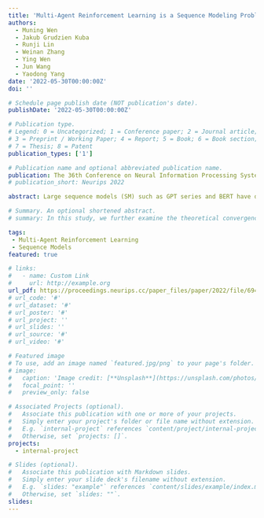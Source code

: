 ```yaml
---
title: 'Multi-Agent Reinforcement Learning is a Sequence Modeling Problem'
authors:
  - Muning Wen
  - Jakub Grudzien Kuba
  - Runji Lin
  - Weinan Zhang
  - Ying Wen
  - Jun Wang
  - Yaodong Yang
date: '2022-05-30T00:00:00Z'
doi: ''

# Schedule page publish date (NOT publication's date).
publishDate: '2022-05-30T00:00:00Z'

# Publication type.
# Legend: 0 = Uncategorized; 1 = Conference paper; 2 = Journal article;
# 3 = Preprint / Working Paper; 4 = Report; 5 = Book; 6 = Book section;
# 7 = Thesis; 8 = Patent
publication_types: ['1']

# Publication name and optional abbreviated publication name.
publication: The 36th Conference on Neural Information Processing Systems (NeurIPS 2022)
# publication_short: Neurips 2022

abstract: Large sequence models (SM) such as GPT series and BERT have displayed outstanding performance and generalization capabilities in natural language process, vision and recently reinforcement learning. A natural follow-up question is how to abstract multi-agent decision making also as an sequence modeling problem and benefit from the prosperous development of the SMs. In this paper, we introduce a novel architecture named Multi-Agent Transformer (MAT) that effectively casts cooperative multi-agent reinforcement learning (MARL) into SM problems wherein the objective is to map agents' observation sequences to agents' optimal action sequences. Our goal is to build the bridge between MARL and SMs so that the modeling power of modern sequence models can be unleashed for MARL. Central to our MAT is an encoder-decoder architecture which leverages the multi-agent advantage decomposition theorem to transform the joint policy search problem into a sequential decision making process; this renders only linear time complexity for multi-agent problems and, most importantly, endows MAT with monotonic performance improvement guarantee. Unlike prior arts such as Decision Transformer fit only pre-collected offline data, MAT is trained by online trial and error from the environment in an on-policy fashion. To validate MAT, we conduct extensive experiments on StarCraftII, Multi-Agent MuJoCo, Dexterous Hands Manipulation, and Google Research Football benchmarks. Results demonstrate that MAT achieves superior performance and data efficiency compared to strong baselines including MAPPO and HAPPO. Furthermore, we demonstrate that MAT is an excellent few-short learner on unseen tasks regardless of changes in the number of agents. See our project page at https://sites.google.com/view/multi-agent-transformer.

# Summary. An optional shortened abstract.
# summary: In this study, we further examine the theoretical convergence rate and sample complexity of such regret minimization-based double oracle methods, utilizing a unified framework called RegretMinimizing Double Oracle.

tags:
 - Multi-Agent Reinforcement Learning
 - Sequence Models
featured: true

# links:
#   - name: Custom Link
#     url: http://example.org
url_pdf: https://proceedings.neurips.cc/paper_files/paper/2022/file/69413f87e5a34897cd010ca698097d0a-Paper-Conference.pdf
# url_code: '#'
# url_dataset: '#'
# url_poster: '#'
# url_project: ''
# url_slides: ''
# url_source: '#'
# url_video: '#'

# Featured image
# To use, add an image named `featured.jpg/png` to your page's folder.
# image:
#   caption: 'Image credit: [**Unsplash**](https://unsplash.com/photos/pLCdAaMFLTE)'
#   focal_point: ''
#   preview_only: false

# Associated Projects (optional).
#   Associate this publication with one or more of your projects.
#   Simply enter your project's folder or file name without extension.
#   E.g. `internal-project` references `content/project/internal-project/index.md`.
#   Otherwise, set `projects: []`.
projects:
  - internal-project

# Slides (optional).
#   Associate this publication with Markdown slides.
#   Simply enter your slide deck's filename without extension.
#   E.g. `slides: "example"` references `content/slides/example/index.md`.
#   Otherwise, set `slides: ""`.
slides:
---
```


